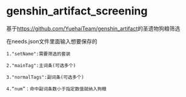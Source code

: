 # genshin_artifact_screening

基于<https://github.com/YuehaiTeam/genshin_artifact>的圣遗物狗粮筛选

在needs.json文件里面输入想要保存的

    1."setName":需要筛选的套装
    
    2."mainTag":主词条(可选多个)
    
    3."normalTags":副词条(可选多个)
    
    4.“num”：命中副词条数小于指定数值就纳入狗粮
